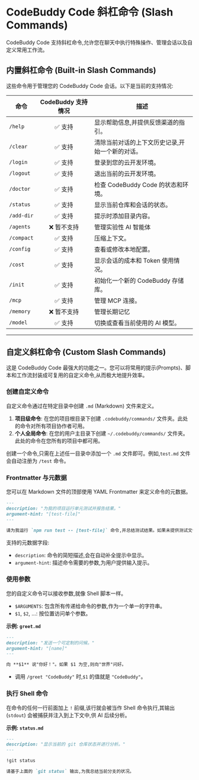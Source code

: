 # CodeBuddy Code 斜杠命令 (Slash Commands)

CodeBuddy Code 支持斜杠命令,允许您在聊天中执行特殊操作、管理会话以及自定义常用工作流。

## 内置斜杠命令 (Built-in Slash Commands)

这些命令用于管理您的 CodeBuddy Code 会话。以下是当前的支持情况:

| 命令 | CodeBuddy 支持情况 | 描述 |
| --- |:---:| --- |
| `/help` | ✅ 支持 | 显示帮助信息,并提供反馈渠道的指引。 |
| `/clear` | ✅ 支持 | 清除当前对话的上下文历史记录,开始一个新的对话。 |
| `/login` | ✅ 支持 | 登录到您的云开发环境。 |
| `/logout` | ✅ 支持 | 退出当前的云开发环境。 |
| `/doctor` | ✅ 支持 | 检查 CodeBuddy Code 的状态和环境。 |
| `/status` | ✅ 支持 | 显示当前仓库和会话的状态。 |
| `/add-dir` | ✅ 支持 | 提示时添加目录内容。 |
| `/agents` | ❌ 暂不支持 | 管理实验性 AI 智能体 |
| `/compact`| ✅ 支持 | 压缩上下文。 |
| `/config`| ✅ 支持 | 查看或修改本地配置。 |
| `/cost` | ✅ 支持 | 显示会话的成本和 Token 使用情况。 |
| `/init` | ✅ 支持 | 初始化一个新的 CodeBuddy 存储库。 |
| `/mcp` | ✅ 支持 | 管理 MCP 连接。 |
| `/memory`| ❌ 暂不支持 | 管理长期记忆 |
| `/model` | ✅ 支持 | 切换或查看当前使用的 AI 模型。 |

---

## 自定义斜杠命令 (Custom Slash Commands)

这是 CodeBuddy Code 最强大的功能之一。您可以将常用的提示(Prompts)、脚本和工作流封装成可复用的自定义命令,从而极大地提升效率。

### 创建自定义命令

自定义命令通过在特定目录中创建 `.md` (Markdown) 文件来定义。

1.  **项目级命令**: 在您的项目根目录下创建 `.codebuddy/commands/` 文件夹。此处的命令对所有项目协作者可用。
2.  **个人全局命令**: 在您的用户主目录下创建 `~/.codebuddy/commands/` 文件夹。此处的命令在您所有的项目中都可用。

创建一个命令,只需在上述任一目录中添加一个 `.md` 文件即可。例如,`test.md` 文件会自动注册为 `/test` 命令。

### Frontmatter 与元数据

您可以在 Markdown 文件的顶部使用 YAML Frontmatter 来定义命令的元数据。

```markdown
---
description: "为我的项目运行单元测试并报告结果。"
argument-hint: "[test-file]"
---

请为我运行 `npm run test -- [test-file]` 命令,并总结测试结果。如果未提供测试文件,则运行所有测试。
```

支持的元数据字段:
*   `description`: 命令的简短描述,会在自动补全提示中显示。
*   `argument-hint`: 描述命令需要的参数,为用户提供输入提示。

### 使用参数

您的自定义命令可以接收参数,就像 Shell 脚本一样。

*   `$ARGUMENTS`: 包含所有传递给命令的参数,作为一个单一的字符串。
*   `$1`, `$2`, ...: 按位置访问单个参数。

**示例: `greet.md`**
```markdown
---
description: "发送一个可定制的问候。"
argument-hint: "[name]"
---

向 **$1** 说"你好！"。如果 $1 为空,则向"世界"问好。
```
*   调用 `/greet "CodeBuddy"` 时,`$1` 的值就是 `"CodeBuddy"`。

### 执行 Shell 命令

在命令的任何一行前面加上 `!` 前缀,该行就会被当作 Shell 命令执行,其输出 (`stdout`) 会被捕获并注入到上下文中,供 AI 后续分析。

**示例: `status.md`**
```markdown
---
description: "显示当前的 git 仓库状态并进行分析。"
---

!git status

请基于上面的 `git status` 输出,为我总结当前分支的状况。
```
